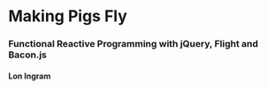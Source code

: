 
# Making Pigs Fly

### Functional Reactive Programming with jQuery, Flight and Bacon.js

#### Lon Ingram
